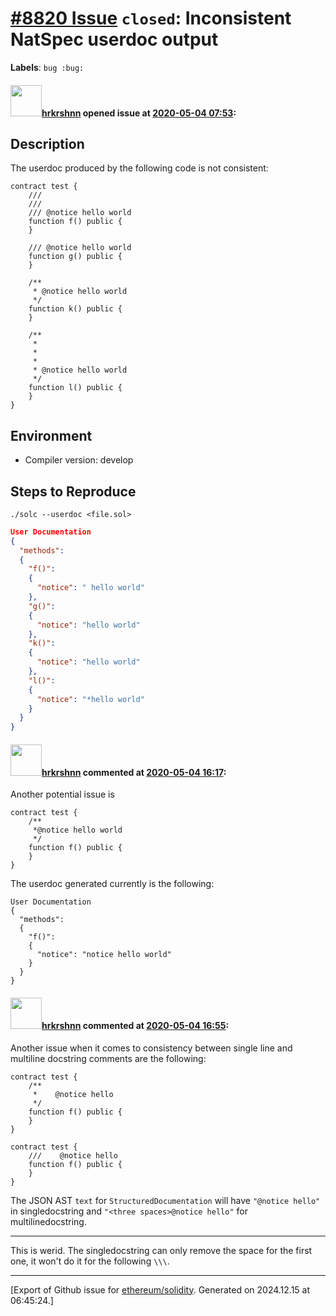 # [\#8820 Issue](https://github.com/ethereum/solidity/issues/8820) `closed`: Inconsistent NatSpec userdoc output
**Labels**: `bug :bug:`


#### <img src="https://avatars.githubusercontent.com/u/13174375?u=52d702cb6bec53b561afa293cf9cd53ef7a63924&v=4" width="50">[hrkrshnn](https://github.com/hrkrshnn) opened issue at [2020-05-04 07:53](https://github.com/ethereum/solidity/issues/8820):

## Description

The userdoc produced by the following code is not consistent:

```solidity
contract test {
	///
	///
	/// @notice hello world
	function f() public {
	}

	/// @notice hello world
	function g() public {
	}

	/**
	 * @notice hello world
	 */
	function k() public {
	}

	/**
	 *
	 *
	 *
	 * @notice hello world
	 */
	function l() public {
	}
}

```

## Environment

- Compiler version: develop

## Steps to Reproduce
`./solc --userdoc <file.sol>`


```json
User Documentation
{
  "methods":
  {
    "f()":
    {
      "notice": " hello world"
    },
    "g()":
    {
      "notice": "hello world"
    },
    "k()":
    {
      "notice": "hello world"
    },
    "l()":
    {
      "notice": "*hello world"
    }
  }
}
```

#### <img src="https://avatars.githubusercontent.com/u/13174375?u=52d702cb6bec53b561afa293cf9cd53ef7a63924&v=4" width="50">[hrkrshnn](https://github.com/hrkrshnn) commented at [2020-05-04 16:17](https://github.com/ethereum/solidity/issues/8820#issuecomment-623561205):

Another potential issue is 
```solidity
contract test {
	/**
	 *@notice hello world
	 */
	function f() public {
	}
}
```

The userdoc generated currently is the following:
```
User Documentation
{
  "methods":
  {
    "f()":
    {
      "notice": "notice hello world"
    }
  }
}
```

#### <img src="https://avatars.githubusercontent.com/u/13174375?u=52d702cb6bec53b561afa293cf9cd53ef7a63924&v=4" width="50">[hrkrshnn](https://github.com/hrkrshnn) commented at [2020-05-04 16:55](https://github.com/ethereum/solidity/issues/8820#issuecomment-623581707):

Another issue when it comes to consistency between single line and multiline docstring comments are the following:

```solidity
contract test {
	/**
	 *    @notice hello
	 */
	function f() public {
	}
}
```

```solidity
contract test {
	///    @notice hello
	function f() public {
	}
}
```

The JSON AST `text` for `StructuredDocumentation` will have `"@notice hello"` in singledocstring and `"<three spaces>@notice hello"` for multilinedocstring.

------------
This is werid. The singledocstring can only remove the space for the first one, it won't do it for the following `\\\`.


-------------------------------------------------------------------------------



[Export of Github issue for [ethereum/solidity](https://github.com/ethereum/solidity). Generated on 2024.12.15 at 06:45:24.]
